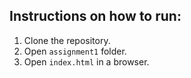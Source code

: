 ## Instructions on how to run:

1. Clone the repository.
2. Open `assignment1` folder.
3. Open `index.html` in a browser.
